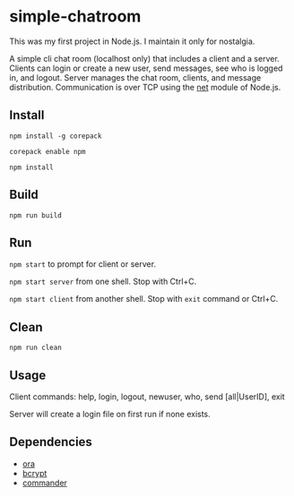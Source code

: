 # simple-chatroom

This was my first project in Node.js.  I maintain it only for nostalgia.

A simple cli chat room (localhost only) that includes a client and a server.
Clients can login or create a new user, send messages, see who is logged in, and logout.
Server manages the chat room, clients, and message distribution.
Communication is over TCP using the [net](https://nodejs.org/api/net.html) module of Node.js.

## Install

`npm install -g corepack`

`corepack enable npm`

`npm install`

## Build

`npm run build`

## Run

`npm start` to prompt for client or server.

`npm start server` from one shell. Stop with Ctrl+C.

`npm start client` from another shell. Stop with `exit` command or Ctrl+C.

## Clean

`npm run clean`

## Usage

Client commands: help, login, logout, newuser, who, send [all|UserID], exit

Server will create a login file on first run if none exists.

## Dependencies

* [ora](https://github.com/sindresorhus/ora)
* [bcrypt](https://github.com/kelektiv/node.bcrypt.js)
* [commander](https://github.com/tj/commander.js)
